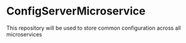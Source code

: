 # ConfigServerMicroservice
This repository will be used to store common configuration across all microservices
